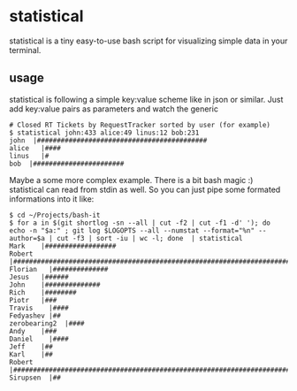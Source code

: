 # statistical

statistical is a tiny easy-to-use bash script for visualizing simple data in your terminal. 

## usage 

statistical is following a simple key:value scheme like in json or similar. Just add key:value pairs as parameters and watch the generic

    # Closed RT Tickets by RequestTracker sorted by user (for example)
    $ statistical john:433 alice:49 linus:12 bob:231 
    john  |###########################################
    alice   |####
    linus   |#
    bob  |#######################

Maybe a some more complex example. There is a bit bash magic :) statistical can read from stdin as well. So you can just pipe some formated informations into it like:

    $ cd ~/Projects/bash-it
    $ for a in $(git shortlog -sn --all | cut -f2 | cut -f1 -d' '); do echo -n "$a:" ; git log $LOGOPTS --all --numstat --format="%n" --author=$a | cut -f3 | sort -iu | wc -l; done  | statistical
    Mark    |##################
    Robert    |#########################################################################
    Florian   |##############
    Jesus   |######
    John    |##############
    Rich    |########
    Piotr   |###
    Travis    |####
    Fedyashev |##
    zerobearing2  |####
    Andy    |###
    Daniel    |####
    Jeff    |##
    Karl    |##
    Robert    |#########################################################################
    Sirupsen  |##

